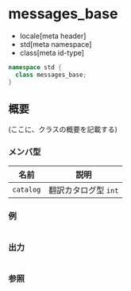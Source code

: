 # messages_base
* locale[meta header]
* std[meta namespace]
* class[meta id-type]

```cpp
namespace std {
  class messages_base;
}
```

## 概要
(ここに、クラスの概要を記載する)

### メンバ型

| 名前 | 説明 |
|----------------------|----------------------------------------|
| `catalog` | 翻訳カタログ型 `int` |

### 例
```cpp
```

### 出力
```
```

### 参照
